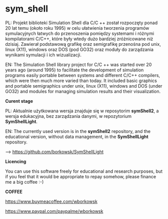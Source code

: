 # sym_shell

PL: Projekt biblioteki Simulation Shell dla C/C ++ został rozpoczęty ponad 20 lat temu (około roku 1995) w celu ułatwienia tworzenia programów symulacyjnych łatwych do przenoszenia pomiędzy systemami i różnymi kompilatorami C/C++, które były wtedy dużo bardziej zróżnicowane niż dzisiaj. 
Zawierał podstawową grafikę oraz semigrafikę przenośna pod unix, linux (X11), windows oraz DOS (pod GO32) oraz moduły do zarządzania wynikami symulacji i ich wizualizacji. 

EN: The Simulation Shell library project for C/C ++ was started over 20 years ago (around 1995) to facilitate the development of simulation programs easily portable between systems and different C/C++ compilers, which were then much more varied than today.
It included basic graphics and portable semigraphics under unix, linux (X11), windows and DOS (under GO32) and modules for managing simulation results and their visualization.

**Curent stage**

PL: Aktualnie użytkowana wersja znajduje się w reposytorim __symShell2__, a wersja edukacyjna, bez zarządzania danymi, w repozytorium __SymShellLight__. 

EN: The currently used version is in the __symShell2__ repository, and the educational version, without data management, in the __SymShellLight__ repository.


--> https://github.com/borkowsk/SymShellLight


**Licencing**

You can use this software freely for educational and research purposes, but if you feel that it would be appropriate to repay somehow, please finance me a big coffee :-)

**COFFEE**

https://www.buymeacoffee.com/wborkowsk

https://www.paypal.com/paypalme/wborkowsk


